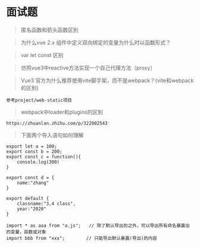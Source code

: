 # 面试题

 > 匿名函数和箭头函数区别

 > 为什么vue 2.x 组件中定义双向绑定的变量为什么时以函数形式？

 > var let const 区别

 > 仿照vue3中reactive方法实现一个自己代理方法（proxy）

 > Vue3 官方为什么推荐使用vite脚手架，而不是webpack？(vite和webpack的区别) 
  
    参考project/web-static项目

 > webpack中loader和plugins的区别

    https://zhuanlan.zhihu.com/p/322002543

 > 下面两个导入语句如何理解

    export let a = 100;
    export const b = 200;
    export const c = function(){
        console.log(300)
    }

    export const d = {
        name:"zhang"
    }

    export default {
        classname:"3,4 class",
        year:"2020"
    }

    import * as aaa from "a.js";   // 除了默认导出的之外，可以导出所有命名暴露出的变量，函数或对象
    import bbb from "xxx";        // 只能导出默认暴露(导出)的内容